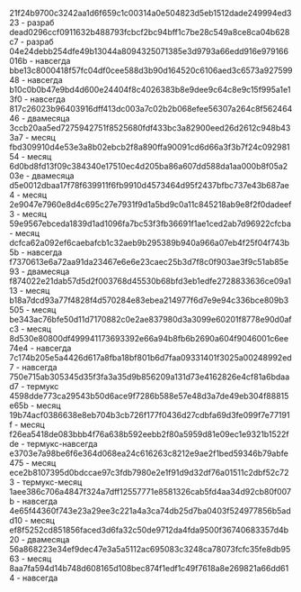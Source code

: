 21f24b9700c3242aa1d6f659c1c00314a0e504823d5eb1512dade249994ed323 - разраб
dead0296ccf0911632b488793fcbcf2bc94bff1c7be28c549a8ce8ca04b628c7 - разраб
04e24debb254dfe49b13044a8094325071385e3d9793a66edd916e979166016b - навсегда
bbe13c8000418f57fc04df0cee588d3b90d164520c6106aed3c6573a92759948 - навсегда
b10c0b0b47e9bd4d600e24404f8c4026383b8e9dee9c64c8e9c15f995a1e13f0 - навсегда
817c26023b96403916dff413dc003a7c02b2b068efee56307a264c8f56246446 - двамесяца
3ccb20aa5ed7275942751f8525680fdf433bc3a82900eed26d2612c948b433a7 - месяц
fbd309910d4e53e3a8b02ebcb2f8a890ffa90091cd6d66a3f3b7f24c09298154 - месяц
6d0bd8fd13f09c384340e17510ec4d205ba86a607dd588da1aa000b8f05a203e - двамесяца
d5e0012dbaa17f78f639911f6fb9910d4573464d95f2437bfbc737e43b687ae4 - месяц
2e9047e7960e8d4c695c27e7931f9d1a5bd9c0a11c845218ab9e8f2f0dadeef3 - месяц
59e9567ebceda1839d1ad1096fa7bc53f3fb36691f1ae1ced2ab7d96922cfcba - месяц
dcfca62a092ef6caebafcb1c32aeb9b295389b940a966a07eb4f25f04f743b5b - навсегда
f7370613e6a72aa91da23467e6e6e23caec25b3d7f8c0f903ae3f9c51ab85e93 - двамесяца
f874022e21dab57d5d2f003768d45530b68bfd3eb1edfe2728833636ce09a113 - месяц
b18a7dcd93a77f4828f4d570284e83ebea214977f6d7e9e94c336bce809b3505 - месяц
be343ac76bfe50d11d7170882c0e2ae837980d3a3099e60201f8778e90d0afc3 - месяц
8d530e80800df499941173693392e66a94b8fb6b2690a604f9046001c6ee74e4 - навсегда
7c174b205e5a4426d617a8fba18bf801b6d7faa09331401f3025a00248992ed7 - навсегда
750e715ab305345d35f3fa3a35d9b856209a131d73e4162826e4cf81a6bdaad7 - термукс
4598dde773ca29543b50d6ace9f7286b588e57e48d3a7de49eb304f88815e65b - месяц
19b74acf0386638e8eb704b3cb726f177f0436d27cdbfa69d3fe099f7e77191f - месяц
f26ea5418de083bbb4f76a638b592eebb2f80a5959d81e09ec1e9321b1522fde - термукс-навсегда
e3703e7a98be6f6e364d068ea24c616263c8212e9ae2f1bed59346b79abfe475 - месяц
ece2b8107395d0bdccae97c3fdb7980e2e1f91d9d32df76a01511c2dbf52c723 - термукс-месяц
1aee386c706a4847f324a7dff12557771e8581326cab5fd4aa34d92cb80f007b - навсегда
4e65f44360f743e23a29ee3c221a4a3ca74db25d7ba0403f524977856b5add10 - месяц
ef8f5252cd851856faced3d6fa32c50de9712da4fda9500f36740683357d4b20 - двамесяца
56a868223e34ef9dec47e3a5a5112ac695083c3248ca78073fcfc35fe8db9563 - месяц
8aa7fa594d14b748d608165d108bec874f1edf1c49f7618a8e269821a66dd614 - навсегда
